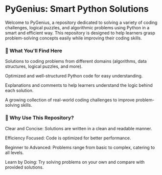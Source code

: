 # PyGenius: Smart Python Solutions

Welcome to PyGenius, a repository dedicated to solving a variety of coding challenges, logical puzzles, and algorithmic problems using Python in a smart and efficient way. This repository is designed to help learners grasp problem-solving concepts easily while improving their coding skills.

### 🚀 What You'll Find Here

Solutions to coding problems from different domains (algorithms, data structures, logical puzzles, and more).

Optimized and well-structured Python code for easy understanding.

Explanations and comments to help learners understand the logic behind each solution.

A growing collection of real-world coding challenges to improve problem-solving skills.

### 📌 Why Use This Repository?

Clear and Concise: Solutions are written in a clean and readable manner.

Efficiency Focused: Code is optimized for better performance.

Beginner to Advanced: Problems range from basic to complex, catering to all levels.

Learn by Doing: Try solving problems on your own and compare with provided solutions.
